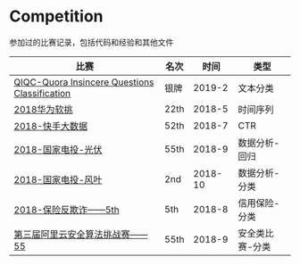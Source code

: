 # Competition
参加过的比赛记录，包括代码和经验和其他文件

|比赛|名次|时间|类型|
|--|--|--|--|
|[QIQC-Quora Insincere Questions Classification](https://www.kaggle.com/c/quora-insincere-questions-classification)|银牌|2019-2|文本分类|
|[2018华为软挑](http://codecraft.devcloud.huaweicloud.com/)|22th|2018-5|时间序列|
|[2018-快手大数据](https://www.kesci.com/home/competition/5ab8c36a8643e33f5138cba4)|52th|2018-7|CTR|
|[2018-国家电投-光伏](https://www.datafountain.cn/competitions/303/details)|55th|2018-9|数据分析-回归|
|[2018-国家电投-风叶](https://www.datafountain.cn/competitions/302/details/rule)|2nd|2018-10|数据分析-分类|
|[2018-保险反欺诈——5th](https://www.kesci.com/home/competition/5b3603959752f73ec3774e84) |5th|2018-8|信用保险-分类|
|[第三届阿里云安全算法挑战赛——55](https://tianchi.aliyun.com/competition/introduction.htm?spm=5176.100066.0.0.6acd33afxIkOUp&raceId=231668)|55th|2018-9|安全类比赛-分类|
